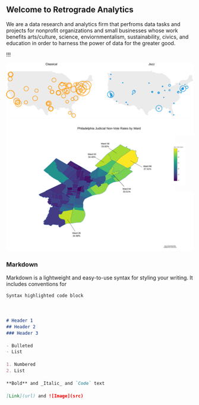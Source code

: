 ## Welcome to Retrograde Analytics

We are a data research and analytics firm that perfroms data tasks and projects for nonprofit organizations and small businesses whose work benefits arts/culture, science, enviornmentalism, sustainability, civics, and education in order to harness the power of data for the greater good.

!!!



<a href="https://retrograde-analytics.github.io/Jazz-Funding/"> 
  <img src="national.svg" alt="click here" class="inline"/>
</a>


<img src="PHL JUDGES MAP (Top 5 Wards).svg" alt="hi" class="inline"/>


### Markdown

Markdown is a lightweight and easy-to-use syntax for styling your writing. It includes conventions for

```markdown
Syntax highlighted code block



# Header 1
## Header 2
### Header 3

- Bulleted
- List

1. Numbered
2. List

**Bold** and _Italic_ and `Code` text

[Link](url) and ![Image](src)
```


